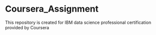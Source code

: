 # Coursera_Assignment
This repository is created for IBM data science professional certification provided by Coursera
